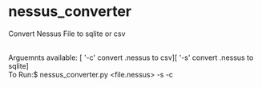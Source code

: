 # nessus_converter
Convert Nessus File to sqlite or csv <br><br>

Arguemnts available: [ '-c' convert .nessus to csv][ '-s' convert .nessus to sqlite] <br> 
To Run:$ nessus_converter.py <file.nessus> -s -c <br>
